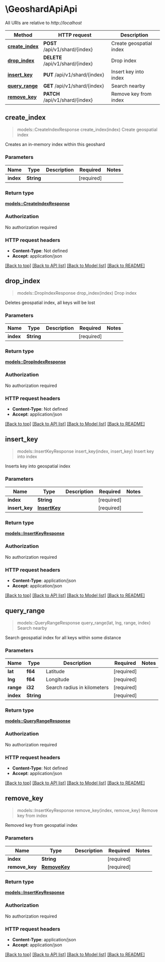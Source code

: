 # \GeoshardApiApi

All URIs are relative to *http://localhost*

Method | HTTP request | Description
------------- | ------------- | -------------
[**create_index**](GeoshardApiApi.md#create_index) | **POST** /api/v1/shard/{index} | Create geospatial index
[**drop_index**](GeoshardApiApi.md#drop_index) | **DELETE** /api/v1/shard/{index} | Drop index
[**insert_key**](GeoshardApiApi.md#insert_key) | **PUT** /api/v1/shard/{index} | Insert key into index
[**query_range**](GeoshardApiApi.md#query_range) | **GET** /api/v1/shard/{index} | Search nearby
[**remove_key**](GeoshardApiApi.md#remove_key) | **PATCH** /api/v1/shard/{index} | Remove key from index



## create_index

> models::CreateIndexResponse create_index(index)
Create geospatial index

Creates an in-memory index within this geoshard

### Parameters


Name | Type | Description  | Required | Notes
------------- | ------------- | ------------- | ------------- | -------------
**index** | **String** |  | [required] |

### Return type

[**models::CreateIndexResponse**](CreateIndexResponse.md)

### Authorization

No authorization required

### HTTP request headers

- **Content-Type**: Not defined
- **Accept**: application/json

[[Back to top]](#) [[Back to API list]](../README.md#documentation-for-api-endpoints) [[Back to Model list]](../README.md#documentation-for-models) [[Back to README]](../README.md)


## drop_index

> models::DropIndexResponse drop_index(index)
Drop index

Deletes geospatial index, all keys will be lost

### Parameters


Name | Type | Description  | Required | Notes
------------- | ------------- | ------------- | ------------- | -------------
**index** | **String** |  | [required] |

### Return type

[**models::DropIndexResponse**](DropIndexResponse.md)

### Authorization

No authorization required

### HTTP request headers

- **Content-Type**: Not defined
- **Accept**: application/json

[[Back to top]](#) [[Back to API list]](../README.md#documentation-for-api-endpoints) [[Back to Model list]](../README.md#documentation-for-models) [[Back to README]](../README.md)


## insert_key

> models::InsertKeyResponse insert_key(index, insert_key)
Insert key into index

Inserts key into geospatial index

### Parameters


Name | Type | Description  | Required | Notes
------------- | ------------- | ------------- | ------------- | -------------
**index** | **String** |  | [required] |
**insert_key** | [**InsertKey**](InsertKey.md) |  | [required] |

### Return type

[**models::InsertKeyResponse**](InsertKeyResponse.md)

### Authorization

No authorization required

### HTTP request headers

- **Content-Type**: application/json
- **Accept**: application/json

[[Back to top]](#) [[Back to API list]](../README.md#documentation-for-api-endpoints) [[Back to Model list]](../README.md#documentation-for-models) [[Back to README]](../README.md)


## query_range

> models::QueryRangeResponse query_range(lat, lng, range, index)
Search nearby

Search geospatial index for all keys within some distance

### Parameters


Name | Type | Description  | Required | Notes
------------- | ------------- | ------------- | ------------- | -------------
**lat** | **f64** | Latitude | [required] |
**lng** | **f64** | Longitude | [required] |
**range** | **i32** | Search radius in kilometers | [required] |
**index** | **String** |  | [required] |

### Return type

[**models::QueryRangeResponse**](QueryRangeResponse.md)

### Authorization

No authorization required

### HTTP request headers

- **Content-Type**: Not defined
- **Accept**: application/json

[[Back to top]](#) [[Back to API list]](../README.md#documentation-for-api-endpoints) [[Back to Model list]](../README.md#documentation-for-models) [[Back to README]](../README.md)


## remove_key

> models::InsertKeyResponse remove_key(index, remove_key)
Remove key from index

Removed key from geospatial index

### Parameters


Name | Type | Description  | Required | Notes
------------- | ------------- | ------------- | ------------- | -------------
**index** | **String** |  | [required] |
**remove_key** | [**RemoveKey**](RemoveKey.md) |  | [required] |

### Return type

[**models::InsertKeyResponse**](InsertKeyResponse.md)

### Authorization

No authorization required

### HTTP request headers

- **Content-Type**: application/json
- **Accept**: application/json

[[Back to top]](#) [[Back to API list]](../README.md#documentation-for-api-endpoints) [[Back to Model list]](../README.md#documentation-for-models) [[Back to README]](../README.md)

